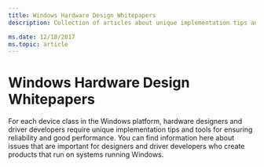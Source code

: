 ```yaml
---
title: Windows Hardware Design Whitepapers
description: Collection of articles about unique implementation tips and tools for ensuring reliability and good performance for Windows hardware designers and driver developers.

ms.date: 12/18/2017
ms.topic: article
---
```


# Windows Hardware Design Whitepapers

For each device class in the Windows platform, hardware designers and driver developers require unique implementation tips and tools for ensuring reliability and good performance. You can find information here about issues that are important for designers and driver developers who create products that run on systems running Windows.